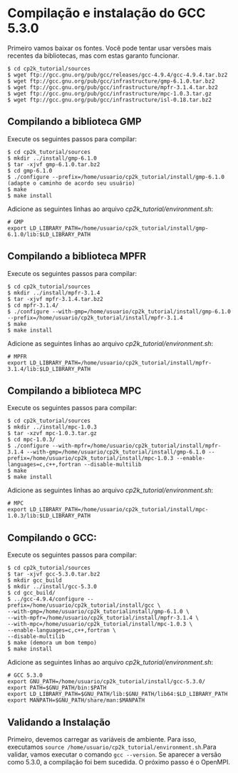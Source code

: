 # Compilação e instalação do GCC 5.3.0

Primeiro vamos baixar os fontes. Você pode tentar usar versões mais recentes da bibliotecas, mas com estas garanto funcionar.

```
$ cd cp2k_tutorial/sources
$ wget ftp://gcc.gnu.org/pub/gcc/releases/gcc-4.9.4/gcc-4.9.4.tar.bz2
$ wget ftp://gcc.gnu.org/pub/gcc/infrastructure/gmp-6.1.0.tar.bz2
$ wget ftp://gcc.gnu.org/pub/gcc/infrastructure/mpfr-3.1.4.tar.bz2
$ wget ftp://gcc.gnu.org/pub/gcc/infrastructure/mpc-1.0.3.tar.gz
$ wget ftp://gcc.gnu.org/pub/gcc/infrastructure/isl-0.18.tar.bz2
```

## Compilando a biblioteca GMP

Execute os seguintes passos para compilar:

```
$ cd cp2k_tutorial/sources
$ mkdir ../install/gmp-6.1.0
$ tar -xjvf gmp-6.1.0.tar.bz2
$ cd gmp-6.1.0
$ ./configure --prefix=/home/usuario/cp2k_tutorial/install/gmp-6.1.0 (adapte o caminho de acordo seu usuário)
$ make
$ make install
```

Adicione as seguintes linhas ao arquivo *cp2k_tutorial/environment.sh*:

```
# GMP
export LD_LIBRARY_PATH=/home/usuario/cp2k_tutorial/install/gmp-6.1.0/lib:$LD_LIBRARY_PATH
```

## Compilando a biblioteca MPFR

Execute os seguintes passos para compilar:

```
$ cd cp2k_tutorial/sources
$ mkdir ../install/mpfr-3.1.4
$ tar -xjvf mpfr-3.1.4.tar.bz2 
$ cd mpfr-3.1.4/
$ ./configure --with-gmp=/home/usuario/cp2k_tutorial/install/gmp-6.1.0 --prefix=/home/usuario/cp2k_tutorial/install/mpfr-3.1.4
$ make
$ make install
```

Adicione as seguintes linhas ao arquivo *cp2k_tutorial/environment.sh*:

```
# MPFR 
export LD_LIBRARY_PATH=/home/usuario/cp2k_tutorial/install/mpfr-3.1.4/lib:$LD_LIBRARY_PATH
```

## Compilando a biblioteca MPC

Execute os seguintes passos para compilar:

```
$ cd cp2k_tutorial/sources
$ mkdir ../install/mpc-1.0.3
$ tar -xzvf mpc-1.0.3.tar.gz 
$ cd mpc-1.0.3/
$ ./configure --with-mpfr=/home/usuario/cp2k_tutorial/install/mpfr-3.1.4 --with-gmp=/home/usuario/cp2k_tutorial/install/gmp-6.1.0 --prefix=/home/usuario/cp2k_tutorial/install/mpc-1.0.3 --enable-languages=c,c++,fortran --disable-multilib
$ make
$ make install
```

Adicione as seguintes linhas ao arquivo *cp2k_tutorial/environment.sh*:

```
# MPC
export LD_LIBRARY_PATH=/home/usuario/cp2k_tutorial/install/mpc-1.0.3/lib:$LD_LIBRARY_PATH
```

## Compilando o GCC:

Execute os seguintes passos para compilar:

```
$ cd cp2k_tutorial/sources
$ tar -xjvf gcc-5.3.0.tar.bz2 
$ mkdir gcc_build
$ mkdir ../install/gcc-5.3.0
$ cd gcc_build/
$ ../gcc-4.9.4/configure --prefix=/home/usuario/cp2k_tutorial/install/gcc \
--with-gmp=/home/usuario/cp2k_tutorialinstall/gmp-6.1.0 \
--with-mpfr=/home/usuario/cp2k_tutorial/install/mpfr-3.1.4 \
--with-mpc=/home/usuario/cp2k_tutorial/install/mpc-1.0.3 \
--enable-languages=c,c++,fortran \
--disable-multilib
$ make (demora um bom tempo)
$ make install
```

Adicione as seguintes linhas ao arquivo *cp2k_tutorial/environment.sh*:

```
# GCC 5.3.0
export GNU_PATH=/home/usuario/cp2k_tutorial/install/gcc-5.3.0/
export PATH=$GNU_PATH/bin:$PATH
export LD_LIBRARY_PATH=$GNU_PATH/lib:$GNU_PATH/lib64:$LD_LIBRARY_PATH
export MANPATH=$GNU_PATH/share/man:$MANPATH
```

## Validando a Instalação

Primeiro, devemos carregar as variáveis de ambiente. Para isso, executamos `source /home/usuario/cp2k_tutorial/environment.sh`.Para validar, vamos executar o comando `gcc --version`. Se aparecer a versão como 5.3.0, a compilação foi bem sucedida. O próximo passo é o OpenMPI.
